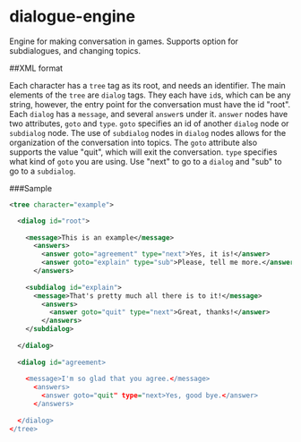 dialogue-engine
===============

Engine for making conversation in games. Supports option for subdialogues, and changing topics.


##XML format

Each character has a `tree` tag as its root, and needs an identifier. The main elements of the `tree` are `dialog` tags.
They each have `id`s, which can be any string, however, the entry point for the conversation must have the id "root".
Each `dialog` has a `message`, and several `answer`s under it. `answer` nodes have two attributes, `goto` and `type`.
`goto` specifies an id of another `dialog` node or `subdialog` node. The use of `subdialog` nodes in `dialog` nodes allows
for the organization of the conversation into topics. The `goto` attribute also supports the value "quit", which will
exit the conversation. `type` specifies what kind of `goto` you are using. Use "next" to go to a `dialog` and "sub" to go to
a `subdialog`.

###Sample

```xml
<tree character="example">

  <dialog id="root">
  
    <message>This is an example</message>
      <answers>
        <answer goto="agreement" type="next">Yes, it is!</answer>
        <answer goto="explain" type="sub">Please, tell me more.</answer>
      </answers>
  
    <subdialog id="explain">
      <message>That's pretty much all there is to it!</message>
        <answers>
          <answer goto="quit" type="next">Great, thanks!</answer>
        </answers>
    </subdialog>
    
  </dialog>
  
  <dialog id="agreement>
  
    <message>I'm so glad that you agree.</message>
      <answers>
        <answer goto="quit" type="next>Yes, good bye.</answer>
      </answers>
  
  </dialog>
</tree>
```
